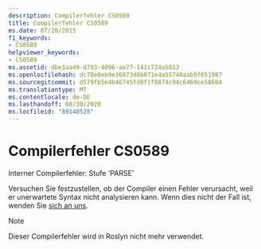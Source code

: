 ```yaml
---
description: Compilerfehler CS0589
title: Compilerfehler CS0589
ms.date: 07/20/2015
f1_keywords:
- CS0589
helpviewer_keywords:
- CS0589
ms.assetid: dbe1aa49-d793-4096-ae77-141c724a5813
ms.openlocfilehash: dc78e0eb9e36073d8b871e4a55740aab9f651987
ms.sourcegitcommit: d579fb5e4b46745fd0f1f8874c94c6469ce58604
ms.translationtype: MT
ms.contentlocale: de-DE
ms.lasthandoff: 08/30/2020
ms.locfileid: "89140528"
---
```

# <a name="compiler-error-cs0589"></a>Compilerfehler CS0589

Interner Compilerfehler: Stufe 'PARSE'

 Versuchen Sie festzustellen, ob der Compiler einen Fehler verursacht, weil er unerwartete Syntax nicht analysieren kann. Wenn dies nicht der Fall ist, wenden Sie [sich an uns](/visualstudio/ide/feedback-options).

> [!NOTE]
> Dieser Compilerfehler wird in Roslyn nicht mehr verwendet.
